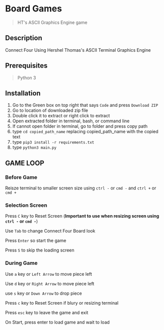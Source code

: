 # **Board Games**

>HT's ASCII Graphics Engine game

## Description

Connect Four Using Hershel Thomas's ASCII Terminal Graphics Engine

## Prerequisites

>Python 3

## Installation

1. Go to the Green box on top right that says `Code` and press `Download ZIP`
2. Go to location of downloaded zip file
3. Double click it to extract or right click to extract
4. Open extracted folder in terminal, bash, or command line
5. If cannot open folder in terminal, go to folder and press copy path
6. type `cd copied_path_name` replacing copied_path_name with the copied text
7. type `pip3 install -r requirements.txt`
8. type `python3 main.py`

## GAME LOOP

### Before Game

Reisze terminal to smaller screen size using `ctrl -` or `cmd -` and `ctrl +` or `cmd +`

### Selection Screen

Press `C` key to Reset Screen (**Important to use when resizing screen using `ctrl -` or `cmd -`**)

Use `Tab` to change Connect Four Board look

Press `Enter` so start the game

Press `S` to skip the loading screen

### During Game

Use `a` key or `Left Arrow` to move piece left

Use `d` key or `Right Arrow` to move piece left

use `s` key or `Down Arrow` to drop piece

Press `c` key to Reset Screen if blury or resizing terminal

Press `esc` key to leave the game and exit

On Start, press enter to load game and wait to load
